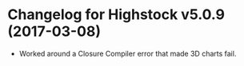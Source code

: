 # Changelog for Highstock v5.0.9 (2017-03-08)
        
- Worked around a Closure Compiler error that made 3D charts fail.